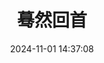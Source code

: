 ---
title: "蓦然回首"
date: "2024-11-01 14:37:08"
rating: 4.0
status: "看过"
review: "谢谢你让我走出房间。"
url: "https://movie.douban.com/subject/36765646/"
type: "movie"
year: 2024
isPublic: true
cover: "https://cdn.sa.net/2025/02/10/aEqvOiCyIKt8dol.webp"
---